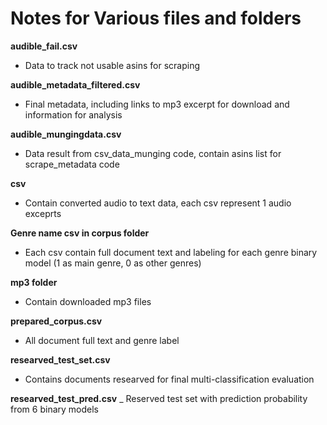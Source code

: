 # Notes for Various files and folders

__audible_fail.csv__
- Data to track not usable asins for scraping

__audible_metadata_filtered.csv__
- Final metadata, including links to mp3 excerpt for download and information for analysis

__audible_mungingdata.csv__
- Data result from csv_data_munging code, contain asins list for scrape_metadata code

__csv__
- Contain converted audio to text data, each csv represent 1 audio exceprts

__Genre name csv in corpus folder__
- Each csv contain full document text and labeling for each genre binary model (1 as main genre, 0 as other genres)

__mp3 folder__
- Contain downloaded mp3 files

__prepared_corpus.csv__
- All document full text and genre label

__researved_test_set.csv__
- Contains documents researved for final multi-classification evaluation

__researved_test_pred.csv__
_ Reserved test set with prediction probability from 6 binary models
